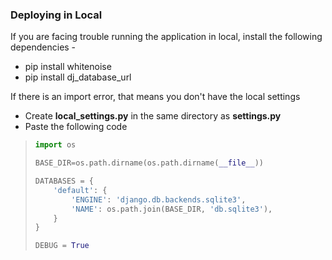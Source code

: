 ### Deploying in Local

If you are facing trouble running the application in local, install the following dependencies -

* pip install whitenoise
* pip install dj_database_url

If there is an import error, that means you don't have the local settings

* Create **local_settings.py** in the same directory as **settings.py**
* Paste the following code

> ```python
> import os
> 
> BASE_DIR=os.path.dirname(os.path.dirname(__file__))
> 
> DATABASES = {
>     'default': {
>         'ENGINE': 'django.db.backends.sqlite3',
>         'NAME': os.path.join(BASE_DIR, 'db.sqlite3'),
>     }
> }
> 
> DEBUG = True
> ```